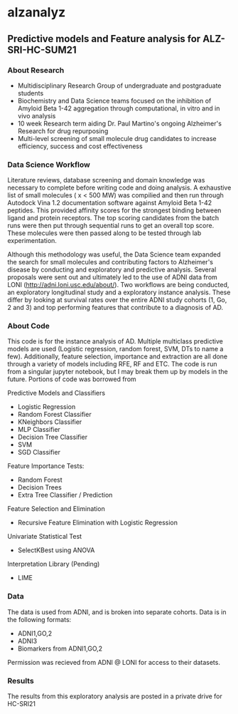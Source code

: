 # alzanalyz
## Predictive models and Feature analysis for ALZ-SRI-HC-SUM21

### About Research
- Multidisciplinary Research Group of undergraduate and postgraduate students 
- Biochemistry and Data Science teams focused on the inhibition of Amyloid Beta 1-42 aggregation through computational, in vitro and in vivo analysis
- 10 week Research term aiding Dr. Paul Martino's ongoing Alzheimer's Research for drug repurposing 
- Multi-level screening of small molecule drug candidates to increase efficiency, success and cost effectiveness

### Data Science Workflow 
Literature reviews, database screening and domain knowledge was necessary to complete before writing code and doing analysis. A exhaustive list of small molecules ( x < 500 MW) was compilied and then run through Autodock Vina 1.2 documentation software against Amyloid Beta 1-42 peptides. This provided affinity scores for the strongest binding between ligand and protein receptors. The top scoring candidates from the batch runs were then put through sequential runs to get an overall top score. These molecules were then passed along to be tested through lab experimentation. 

Although this methodology was useful, the Data Science team expanded the search for small molecules and contributing factors to Alzheimer's disease by conducting and exploratory and predictive analysis. Several proposals were sent out and ultimately led to the use of ADNI data from LONI (http://adni.loni.usc.edu/about/). Two workflows are being conducted, an exploratory longitudinal study and a exploratory instance analysis. These differ by looking at survival rates over the entire ADNI study cohorts (1, Go, 2 and 3) and top performing features that contribute to a diagnosis of AD. 

### About Code 
This code is for the instance analysis of AD. Multiple multiclass predictive models are used (Logistic regression, random forest, SVM, DTs to name a few). Additionally, feature selection, importance and extraction are all done through a variety of models including RFE, RF and ETC. The code is run from a singular jupyter notebook, but I may break them up by models in the future. 
Portions of code was borrowed from 

Predictive Models and Classifiers 
- Logistic Regression 
- Random Forest Classifier
- KNeighbors Classifier
- MLP Classifier
- Decision Tree Classifier
- SVM
- SGD Classifier

Feature Importance Tests: 
- Random Forest 
- Decision Trees
- Extra Tree Classifier / Prediction 

Feature Selection and Elimination 
- Recursive Feature Elimination with Logistic Regression

Univariate Statistical Test
- SelectKBest using ANOVA 

Interpretation Library (Pending)
- LIME 

### Data 
The data is used from ADNI, and is broken into separate cohorts. Data is in the following formats: 

- ADNI1,GO,2
- ADNI3 
- Biomarkers from ADNI1,GO,2

Permission was recieved from ADNI @ LONI for access to their datasets. 

### Results 
The results from this exploratory analysis are posted in a private drive for HC-SRI21 
